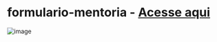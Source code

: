 # formulario-mentoria - <a href="https://paulovarrone.github.io/formulario-mentoria/" target="_blank">Acesse aqui</a>

![image](https://user-images.githubusercontent.com/100317569/216832009-928e7f0a-dcc4-4360-94b4-231b9d3f7051.png)

